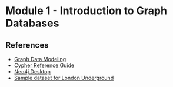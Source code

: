 # Module 1 - Introduction to Graph Databases

## References

- [Graph Data Modeling](https://neo4j.com/docs/getting-started/data-modeling/)
- [Cypher Reference Guide](https://neo4j.com/docs/cypher-manual/current/introduction/)
- [Neo4j Desktop](https://neo4j.com/download/)
- [Sample dataset for London Underground](LondonUnderground/readme.md)


